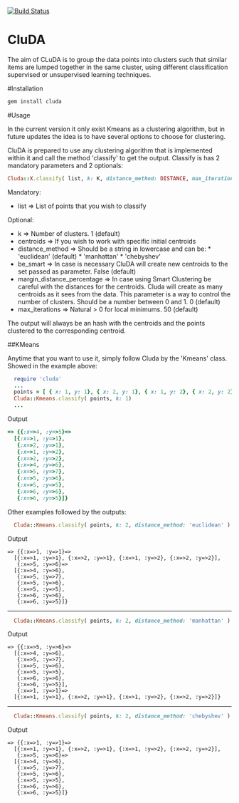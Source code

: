 [![Build Status](https://api.travis-ci.org/emfigo/cluda.png)](https://api.travis-ci.org/emfigo/cluda)

CluDA
=====
The aim of CLuDA is to group the data points into clusters such that similar items are lumped together in the same cluster, using different classification supervised or unsupervised learning techniques.

#Installation

```ruby
gem install cluda
```

#Usage

In the current version it only exist Kmeans as a clustering algorithm, but in future updates the idea is to have several options to choose for clustering.

CluDA is prepared to use any clustering algorithm that is implemented within it and call the method 'classify' to get the output. Classify is has 2 mandatory parameters and 2 optionals:

```ruby
Cluda::X.classify( list, k: K, distance_method: DISTANCE, max_iterations: MAX )
```

Mandatory:
 * list                       =>  List of points that you wish to classify

Optional:
 * k                          => Number of clusters. 1 (default)
 * centroids                  => If you wish to work with specific initial centroids
 * distance_method            => Should be a string in lowercase and can be: 
                                   * 'euclidean' (default)
                                   * 'manhattan'
                                   * 'chebyshev'
 * be_smart                   => In case is necessary CluDA will create new centroids to the set passed as parameter. False (default) 
 * margin_distance_percentage => In case using Smart Clustering be careful with the distances for the centroids. Cluda will create as many centroids as it sees from the data. This parameter is a way to control the number of clusters. Should be a number between 0 and 1. 0 (default)
 * max_iterations             => Natural > 0 for local minimums. 50 (default)

The output will always be an hash with the centroids and the points clustered to the corresponding centroid.

##KMeans

Anytime that you want to use it, simply follow Cluda by the 'Kmeans' class. Showed in the example above:

```ruby
  require 'cluda'
  ...
  points = [ { x: 1, y: 1}, { x: 2, y: 1}, { x: 1, y: 2}, { x: 2, y: 2}, { x: 4, y: 6}, { x: 5, y: 7}, { x: 5, y: 6}, { x: 5, y: 5}, { x: 6, y: 6}, { x: 6, y: 5}]
  Cluda::Kmeans.classify( points, k: 1)
  ...
```

Output

```ruby
=> {{:x=>4, :y=>5}=>
  [{:x=>1, :y=>1},
   {:x=>2, :y=>1},
   {:x=>1, :y=>2},
   {:x=>2, :y=>2},
   {:x=>4, :y=>6},
   {:x=>5, :y=>7},
   {:x=>5, :y=>6},
   {:x=>5, :y=>5},
   {:x=>6, :y=>6},
   {:x=>6, :y=>5}]}
```

Other examples followed by the outputs:

```ruby
  Cluda::Kmeans.classify( points, k: 2, distance_method: 'euclidean' )
```

Output

```
=> {{:x=>1, :y=>1}=>
  [{:x=>1, :y=>1}, {:x=>2, :y=>1}, {:x=>1, :y=>2}, {:x=>2, :y=>2}],
   {:x=>5, :y=>6}=>
  [{:x=>4, :y=>6},
   {:x=>5, :y=>7},
   {:x=>5, :y=>6},
   {:x=>5, :y=>5},
   {:x=>6, :y=>6},
   {:x=>6, :y=>5}]}
```
-------------------

```ruby
  Cluda::Kmeans.classify( points, k: 2, distance_method: 'manhattan' )
```

Output

```
=> {{:x=>5, :y=>6}=>
  [{:x=>4, :y=>6},
   {:x=>5, :y=>7},
   {:x=>5, :y=>6},
   {:x=>5, :y=>5},
   {:x=>6, :y=>6},
   {:x=>6, :y=>5}],
   {:x=>1, :y=>1}=>
  [{:x=>1, :y=>1}, {:x=>2, :y=>1}, {:x=>1, :y=>2}, {:x=>2, :y=>2}]}
```

--------------------

```ruby
  Cluda::Kmeans.classify( points, k: 2, distance_method: 'chebyshev' )
```

Output

```
=> {{:x=>1, :y=>1}=>
  [{:x=>1, :y=>1}, {:x=>2, :y=>1}, {:x=>1, :y=>2}, {:x=>2, :y=>2}],
   {:x=>5, :y=>6}=>
  [{:x=>4, :y=>6},
   {:x=>5, :y=>7},
   {:x=>5, :y=>6},
   {:x=>5, :y=>5},
   {:x=>6, :y=>6},
   {:x=>6, :y=>5}]}
```

